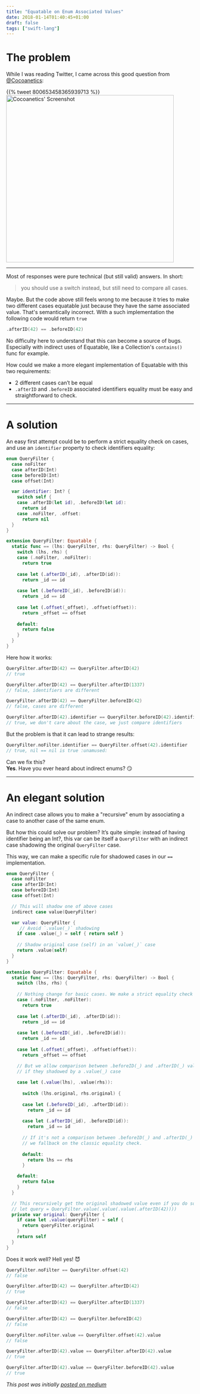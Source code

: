 ```yaml
---
title: "Equatable on Enum Associated Values"
date: 2018-01-14T01:40:45+01:00
draft: false
tags: ["swift-lang"]
---
```


# The problem

While I was reading Twitter, I came across this good question from [@Cocoanetics](https://twitter.com/Cocoanetics):

{{% tweet 800653458365939713 %}}
<img alt="Cocoanetics' Screenshot" src="https://pbs.twimg.com/media/Cxx-EWcXUAEQiBg.jpg" style="height:450px;"/>

---

Most of responses were pure technical (but still valid) answers. In short: 

> you should use a switch instead, but still need to compare all cases.

Maybe. But the code above still feels wrong to me because it tries to make two different cases equatable just because they have the same associated value. That's semantically incorrect. With a such implementation the following code would return `true`
```swift
.afterID(42) == .beforeID(42)
```

No difficulty here to understand that this can become a source of bugs. Especially with indirect uses of Equatable, like a Collection's `contains()` func for example.

How could we make a more elegant implementation of Equatable with this two requirements: 
- 2 different cases can’t be equal
- `.afterID` and `.beforeID` associated identifiers equality must be easy and straightforward to check.

---

# A solution

An easy first attempt could be to perform a strict equality check on cases, and use an `identifier` property to check identifiers equality:

```swift
enum QueryFilter {
  case noFilter
  case afterID(Int)
  case beforeID(Int)
  case offset(Int)

  var identifier: Int? {
    switch self {
    case .afterID(let id), .beforeID(let id):
      return id
    case .noFilter, .offset:
      return nil
  }
}
```

```swift
extension QueryFilter: Equatable {
  static func == (lhs: QueryFilter, rhs: QueryFilter) -> Bool {
    switch (lhs, rhs) {
    case (.noFilter, .noFilter):
      return true
      
    case let (.afterID(_id), .afterID(id)):
      return _id == id
      
    case let (.beforeID(_id), .beforeID(id)):
      return _id == id
      
    case let (.offset(_offset), .offset(offset)):
      return _offset == offset
      
    default:
      return false
    }
  }
}
```

Here how it works:
```swift
QueryFilter.afterID(42) == QueryFilter.afterID(42)
// true

QueryFilter.afterID(42) == QueryFilter.afterID(1337)
// false, identifiers are different

QueryFilter.afterID(42) == QueryFilter.beforeID(42)
// false, cases are different

QueryFilter.afterID(42).identifier == QueryFilter.beforeID(42).identifier 
// true, we don't care about the case, we just compare identifiers
```

But the problem is that it can lead to strange results:
```swift
QueryFilter.noFilter.identifier == QueryFilter.offset(42).identifier
// true, nil == nil is true :unamused:
```

Can we fix this?<br/>
**Yes**. Have you ever heard about indirect enums? :smirk:

---

# An elegant solution

An indirect case allows you to make a "recursive" enum by associating a case to another case of the same enum.

But how this could solve our problem? It’s quite simple: instead of having identifier being an Int?, this var can be itself a `QueryFilter` with an indirect case shadowing the original `QueryFilter` case.

This way, we can make a specific rule for shadowed cases in our `==` implementation.

```swift
enum QueryFilter {
  case noFilter
  case afterID(Int)
  case beforeID(Int)
  case offset(Int)

  // This will shadow one of above cases
  indirect case value(QueryFilter) 

  var value: QueryFilter {
     // Avoid `.value(_)` shadowing
    if case .value(_) = self { return self }
    
    // Shadow original case (self) in an `value(_)` case
    return .value(self)
  }
}
```

```swift
extension QueryFilter: Equatable {
  static func == (lhs: QueryFilter, rhs: QueryFilter) -> Bool {
    switch (lhs, rhs) {
     
    // Nothing change for basic cases. We make a strict equality check
    case (.noFilter, .noFilter):
      return true
      
    case let (.afterID(_id), .afterID(id)):
      return _id == id
      
    case let (.beforeID(_id), .beforeID(id)):
      return _id == id
      
    case let (.offset(_offset), .offset(offset)):
      return _offset == offset

    // But we allow comparison between .beforeID(_) and .afterID(_) values 
    // if they shadowed by a .value(_) case
 
    case let (.value(lhs), .value(rhs)):
    
      switch (lhs.original, rhs.original) {
      
      case let (.beforeID(_id), .afterID(id)):
        return _id == id
        
      case let (.afterID(_id), .beforeID(id)):
        return _id == id
      
      // If it's not a comparison between .beforeID(_) and .afterID(_)
      // we fallback on the classic equality check.
      
      default:
        return lhs == rhs
      }

    default:
      return false
    }
  }

  // This recursively get the original shadowed value even if you do somwthing like :
  // let query = QueryFilter.value(.value(.value(.afterID(42))))
  private var original: QueryFilter {
    if case let .value(queryFilter) = self {
      return queryFilter.original
    }
    return self
  }
}
```

Does it work well? Hell yes! 😈

```swift
QueryFilter.noFilter == QueryFilter.offset(42)
// false

QueryFilter.afterID(42) == QueryFilter.afterID(42)
// true

QueryFilter.afterID(42) == QueryFilter.afterID(1337)
// false

QueryFilter.afterID(42) == QueryFilter.beforeID(42)
// false

QueryFilter.noFilter.value == QueryFilter.offset(42).value
// false

QueryFilter.afterID(42).value == QueryFilter.afterID(42).value
// true

QueryFilter.afterID(42).value == QueryFilter.beforeID(42).value
// true
```

_This post was initially [posted on medium](https://medium.com/@jegnux/on-swift-enums-with-associated-value-equality-e815a768d9b0)_